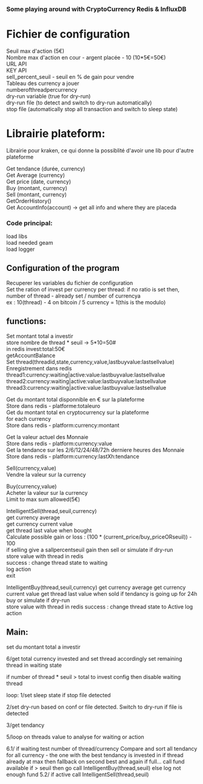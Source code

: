 ### Some playing around with CryptoCurrency Redis & InfluxDB

# Fichier de configuration
Seuil max d'action (5€)  
Nombre max d'action en cour - argent placée - 10 (10*5€=50€)  
URL API  
KEY API  
sell_percent_seuil - seuil en % de gain pour vendre  
Tableau des currency a jouer  
numberofthreadpercurrency  
dry-run variable (true for dry-run)  
dry-run file (to detect and switch to dry-run automatically)  
stop file (automatically stop all transaction and switch to sleep state)  

# Librairie plateform:
Librairie pour kraken, ce qui donne la possiblité d'avoir une lib pour d'autre plateforme  

Get tendance (durée, currency)  
Get Average (currency)  
Get price (date, currency)  
Buy (montant, currency)  
Sell (montant, currency)  
GetOrderHistory()  
Get AccountInfo(account) -> get all info and where they are placeda  



### Code principal:

load libs  
load needed geam  
load logger  

Configuration of the program
----------------------------
Recuperer les variables du fichier de configuration  
Set the ration of invest per currency per thread: if no ratio is set then, number of thread - already set / number of currencya  
ex : 10(thread) - 4 on bitcoin / 5 currency = 1(this is the modulo)  

functions:
---------
Set montant total a investir  
	store nombre de thread * seuil -> 5*10=50#  
	in redis invest:total:50€  
	getAccountBalance  
Set thread(threadid,state,currency,value,lastbuyvalue:lastsellvalue)  
	Enregistrement dans redis  
	thread1:currency:waiting|active:value:lastbuyvalue:lastsellvalue  
	thread2:currency:waiting|active:value:lastbuyvalue:lastsellvalue  
	thread3:currency:waiting|active:value:lastbuyvalue:lastsellvalue  

Get du montant total disponnible en € sur la plateforme  
	Store dans redis - platforme:totaleuro  
Get du montant total en cryptocurrency sur la plateforme  
	for each currency  
	Store dans redis - platform:currency:montant  

Get la valeur actuel des Monnaie  
	Store dans redis - platform:currency:value  
Get la tendance sur les 2/6/12/24/48/72h derniere heures des Monnaie  
	Store dans redis - platform:currency:lastXh:tendance  

Sell(currency,value)  
	Vendre la valeur sur la currency  

Buy(currency,value)  
	Acheter la valeur sur la currency  
	Limit to max sum allowed(5€)  


IntelligentSell(thread,seuil,currency)  
	get currency average  
	get currency current value  
	get thread last value when bought  
	Calculate possible gain or loss : (100 * (current_price/buy_priceORseuil)) - 100  
	if selling give a sallpercentseuil gain then sell or simulate if dry-run   
		store value with thread in redis  
		success : change thread state to waiting  
		log action  
		exit  
	

IntelligentBuy(thread,seuil,currency)
	get currency average
	get currency current value
	get thread last value when sold
	if tendancy is going up for 24h buy or simulate if dry-run	
		store value with thread in redis
		success : change thread state to Active
		log action 
		



Main:
-----
set du montant total a investir

6/get total currency invested and set thread accordingly
set remaining thread in waiting state

if number of thread * seuil > total to invest config then disable waiting thread

loop:
1/set sleep state if stop file detected

2/set dry-run based on conf or file detected. Switch to dry-run if file is detected

3/get tendancy

5/loop on threads value to analyse for waiting or action

6.1/ if waiting
	test number of thread/currency
	Compare and sort all tendancy for all currency - the one with the best tendancy is invested in if thread already at max then
fallback on second best and again if full...
	call fund available
		if > seuil then go
			call IntelligentBuy(thread,seuil)
		else log not enough fund
5.2/ if active
	call IntelligentSell(thread,seuil)

